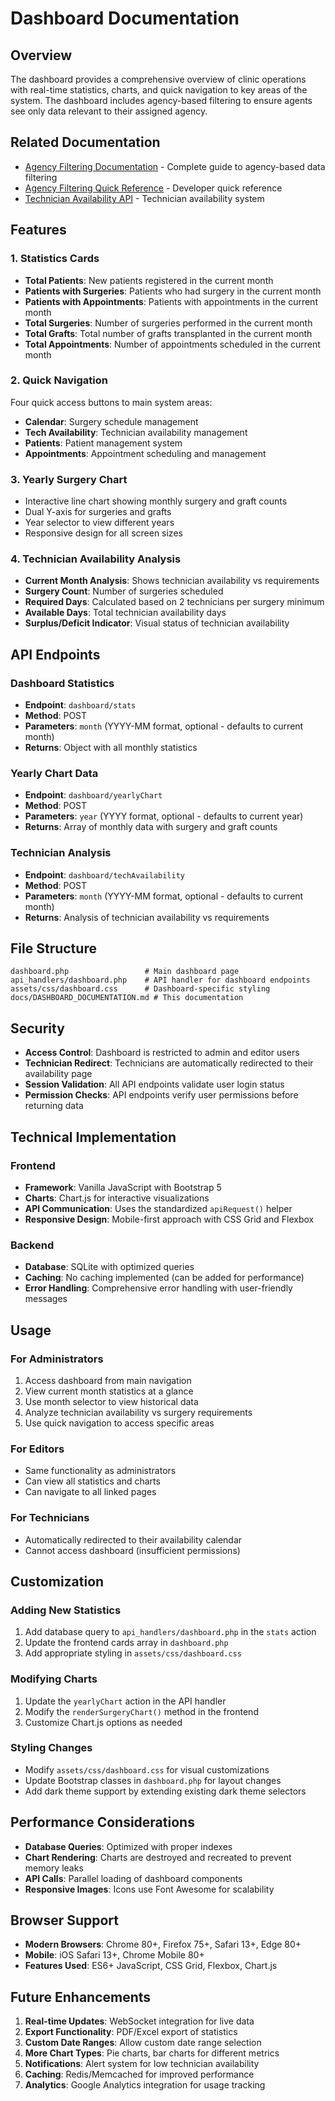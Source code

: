 # Dashboard Documentation

## Overview

The dashboard provides a comprehensive overview of clinic operations with real-time statistics, charts, and quick navigation to key areas of the system. The dashboard includes agency-based filtering to ensure agents see only data relevant to their assigned agency.

## Related Documentation

- [Agency Filtering Documentation](AGENCY_FILTERING_DOCUMENTATION.md) - Complete guide to agency-based data filtering
- [Agency Filtering Quick Reference](AGENCY_FILTERING_QUICK_REFERENCE.md) - Developer quick reference
- [Technician Availability API](API_TECHNICIAN_AVAILABILITY.md) - Technician availability system

## Features

### 1. Statistics Cards
- **Total Patients**: New patients registered in the current month
- **Patients with Surgeries**: Patients who had surgery in the current month
- **Patients with Appointments**: Patients with appointments in the current month
- **Total Surgeries**: Number of surgeries performed in the current month
- **Total Grafts**: Total number of grafts transplanted in the current month
- **Total Appointments**: Number of appointments scheduled in the current month

### 2. Quick Navigation
Four quick access buttons to main system areas:
- **Calendar**: Surgery schedule management
- **Tech Availability**: Technician availability management
- **Patients**: Patient management system
- **Appointments**: Appointment scheduling and management

### 3. Yearly Surgery Chart
- Interactive line chart showing monthly surgery and graft counts
- Dual Y-axis for surgeries and grafts
- Year selector to view different years
- Responsive design for all screen sizes

### 4. Technician Availability Analysis
- **Current Month Analysis**: Shows technician availability vs requirements
- **Surgery Count**: Number of surgeries scheduled
- **Required Days**: Calculated based on 2 technicians per surgery minimum
- **Available Days**: Total technician availability days
- **Surplus/Deficit Indicator**: Visual status of technician availability

## API Endpoints

### Dashboard Statistics
- **Endpoint**: `dashboard/stats`
- **Method**: POST
- **Parameters**: `month` (YYYY-MM format, optional - defaults to current month)
- **Returns**: Object with all monthly statistics

### Yearly Chart Data
- **Endpoint**: `dashboard/yearlyChart`
- **Method**: POST
- **Parameters**: `year` (YYYY format, optional - defaults to current year)
- **Returns**: Array of monthly data with surgery and graft counts

### Technician Analysis
- **Endpoint**: `dashboard/techAvailability`
- **Method**: POST
- **Parameters**: `month` (YYYY-MM format, optional - defaults to current month)
- **Returns**: Analysis of technician availability vs requirements

## File Structure

```
dashboard.php                 # Main dashboard page
api_handlers/dashboard.php    # API handler for dashboard endpoints
assets/css/dashboard.css      # Dashboard-specific styling
docs/DASHBOARD_DOCUMENTATION.md # This documentation
```

## Security

- **Access Control**: Dashboard is restricted to admin and editor users
- **Technician Redirect**: Technicians are automatically redirected to their availability page
- **Session Validation**: All API endpoints validate user login status
- **Permission Checks**: API endpoints verify user permissions before returning data

## Technical Implementation

### Frontend
- **Framework**: Vanilla JavaScript with Bootstrap 5
- **Charts**: Chart.js for interactive visualizations
- **API Communication**: Uses the standardized `apiRequest()` helper
- **Responsive Design**: Mobile-first approach with CSS Grid and Flexbox

### Backend
- **Database**: SQLite with optimized queries
- **Caching**: No caching implemented (can be added for performance)
- **Error Handling**: Comprehensive error handling with user-friendly messages

## Usage

### For Administrators
1. Access dashboard from main navigation
2. View current month statistics at a glance
3. Use month selector to view historical data
4. Analyze technician availability vs surgery requirements
5. Use quick navigation to access specific areas

### For Editors
- Same functionality as administrators
- Can view all statistics and charts
- Can navigate to all linked pages

### For Technicians
- Automatically redirected to their availability calendar
- Cannot access dashboard (insufficient permissions)

## Customization

### Adding New Statistics
1. Add database query to `api_handlers/dashboard.php` in the `stats` action
2. Update the frontend cards array in `dashboard.php`
3. Add appropriate styling in `assets/css/dashboard.css`

### Modifying Charts
1. Update the `yearlyChart` action in the API handler
2. Modify the `renderSurgeryChart()` method in the frontend
3. Customize Chart.js options as needed

### Styling Changes
- Modify `assets/css/dashboard.css` for visual customizations
- Update Bootstrap classes in `dashboard.php` for layout changes
- Add dark theme support by extending existing dark theme selectors

## Performance Considerations

- **Database Queries**: Optimized with proper indexes
- **Chart Rendering**: Charts are destroyed and recreated to prevent memory leaks
- **API Calls**: Parallel loading of dashboard components
- **Responsive Images**: Icons use Font Awesome for scalability

## Browser Support

- **Modern Browsers**: Chrome 80+, Firefox 75+, Safari 13+, Edge 80+
- **Mobile**: iOS Safari 13+, Chrome Mobile 80+
- **Features Used**: ES6+ JavaScript, CSS Grid, Flexbox, Chart.js

## Future Enhancements

1. **Real-time Updates**: WebSocket integration for live data
2. **Export Functionality**: PDF/Excel export of statistics
3. **Custom Date Ranges**: Allow custom date range selection
4. **More Chart Types**: Pie charts, bar charts for different metrics
5. **Notifications**: Alert system for low technician availability
6. **Caching**: Redis/Memcached for improved performance
7. **Analytics**: Google Analytics integration for usage tracking
